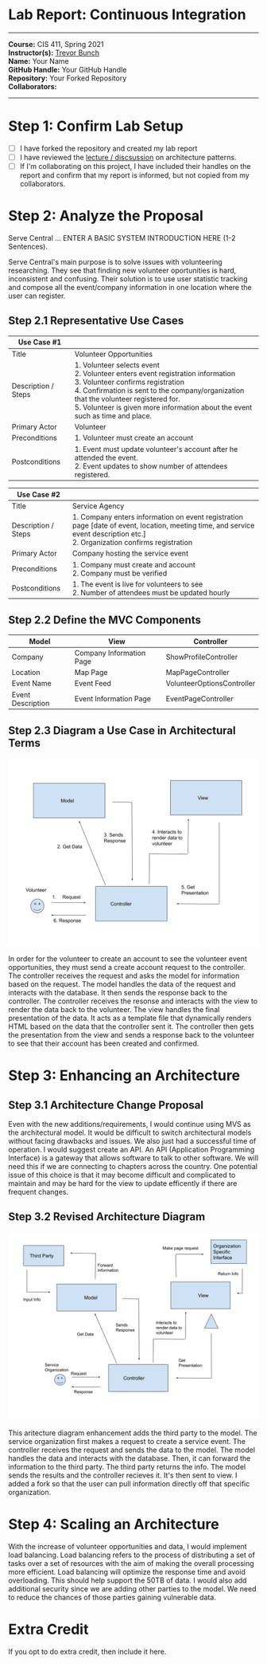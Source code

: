 # Lab Report: Continuous Integration
___
**Course:** CIS 411, Spring 2021  
**Instructor(s):** [Trevor Bunch](https://github.com/trevordbunch)  
**Name:** Your Name  
**GitHub Handle:** Your GitHub Handle  
**Repository:** Your Forked Repository  
**Collaborators:** 
___

# Step 1: Confirm Lab Setup
- [ ] I have forked the repository and created my lab report
- [ ] I have reviewed the [lecture / discsussion](../assets/04p1_SolutionArchitectures.pdf) on architecture patterns.
- [ ] If I'm collaborating on this project, I have included their handles on the report and confirm that my report is informed, but not copied from my collaborators.

# Step 2: Analyze the Proposal
Serve Central ... ENTER A BASIC SYSTEM INTRODUCTION HERE (1-2 Sentences).

Serve Central's main purpose is to solve issues with volunteering researching. They see that finding new volunteer oportunities is hard, inconsistent and confusing. Their solution is to use user statistic tracking and compose all the event/company information in one location where the user can register.

## Step 2.1 Representative Use Cases  

| Use Case #1 | |
|---|---|
| Title | Volunteer Opportunities |
| Description / Steps | 1. Volunteer selects event </br> 2. Volunteer enters event registration information </br> 3. Volunteer confirms registration </br> 4. Confirmation is sent to the company/organization that the volunteer registered for. </br> 5. Volunteer is given more information about the event such as time and place.|
| Primary Actor | Volunteer |
| Preconditions | 1. Volunteer must create an account|
| Postconditions | 1. Event must update volunteer's account after he attended the event. </br> 2. Event updates to show number of attendees registered. |

| Use Case #2 | |
|---|---|
| Title | Service Agency |
| Description / Steps | 1. Company enters information on event registration page [date of event, location, meeting time, and service event description etc.] </br> 2. Organization confirms registration |
| Primary Actor | Company hosting the service event |
| Preconditions | 1. Company must create and account </br> 2. Company must be verified |
| Postconditions | 1. The event is live for volunteers to see </br> 2. Number of attendees must be updated hourly |

## Step 2.2 Define the MVC Components

| Model | View | Controller |
|---|---|---|
| Company | Company Information Page  | ShowProfileController  |
| Location | Map Page | MapPageController |
| Event Name | Event Feed | VolunteerOptionsController |
| Event Description | Event Information Page | EventPageController |

## Step 2.3 Diagram a Use Case in Architectural Terms
![Architecture Diagram](../assets/ArchitectureDiagram1.svg)

In order for the volunteer to create an account to see the volunteer event opportunities, they must send a create account request to the controller. The controller receives the request and asks the model for information based on the request. The model handles the data of the request and interacts with the database. It then sends the response back to the controller. The controller receives the resonse and interacts with the view to render the data back to the volunteer. The view handles the final presentation of the data. It acts as a template file that dynamically renders HTML based on the data that the controller sent it. The controller then gets the presentation from the view and sends a response back to the volunteer to see that their account has been created and confirmed.


# Step 3: Enhancing an Architecture

## Step 3.1 Architecture Change Proposal
Even with the new additions/requirements, I would continue using MVS as the architectural model. It would be difficult to switch architectural models without facing drawbacks and issues. We also just had a successful time of operation. I would suggest create an API. An API (Application Programming Interface) is a gateway that allows software to talk to other software. We will need this if we are connecting to chapters across the country. One potential issue of this choice is that it may become difficult and complicated to maintain and may be hard for the view to update efficently if there are frequent changes.

## Step 3.2 Revised Architecture Diagram
![Architecture Enhancement](../assets/ArchitectureEnhancement.svg)

This aritecture diagram enhancement adds the third party to the model. The service organization first makes a request to create a service event. The controller receives the request and sends the data to the model. The model handles the data and interacts with the database. Then, it can forward the information to the third party. The third party returns the info. The model sends the results and the controller recieves it. It's then sent to view. I added a fork so that the user can pull information directly off that specific organization.

# Step 4: Scaling an Architecture
With the increase of volunteer opportunities and data, I would implement load balancing. Load balancing refers to the process of distributing a set of tasks over a set of resources with the aim of making the overall processing more efficient. Load balancing will optimize the response time and avoid overloading. This should help support the 50TB of data. I would also add additional security since we are adding other parties to the model. We need to reduce the chances of those parties gaining vulnerable data.

# Extra Credit
If you opt to do extra credit, then include it here.